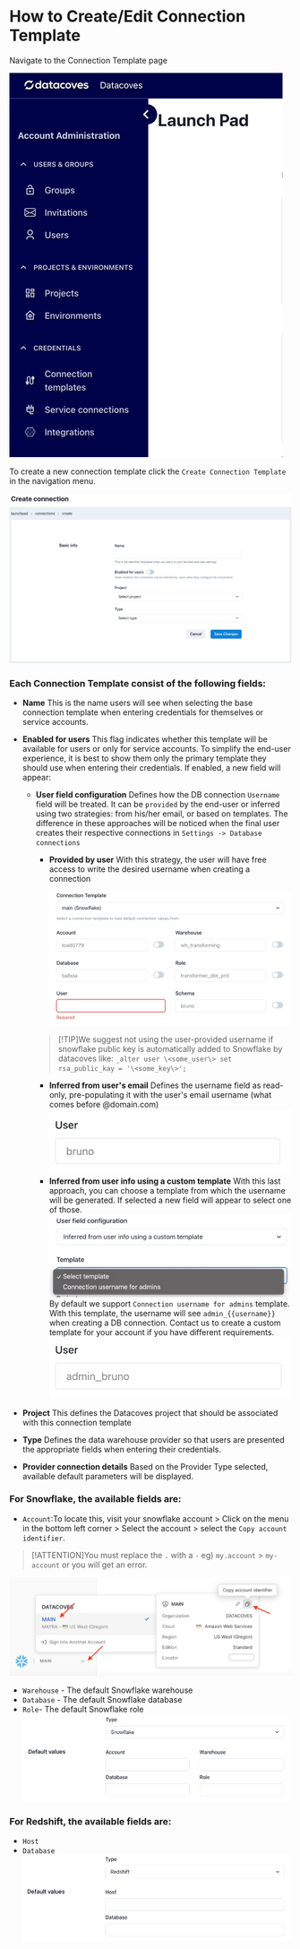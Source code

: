 # How to Create/Edit Connection Template

Navigate to the Connection Template page

![Connection Template](../assets/menu_connection_template.gif)

To create a new connection template click the `Create Connection Template` in the navigation menu.

![Connections Create or Edit Page](../assets/connections_editnew_page.png)

### Each Connection Template consist of the following fields:

- **Name** This is the name users will see when selecting the base connection template when entering credentials for themselves or service accounts.
- **Enabled for users** This flag indicates whether this template will be available for users or only for service accounts. To simplify the end-user experience, it is best to show them only the primary template they should use when entering their credentials. If enabled, a new field will appear:

  - **User field configuration** Defines how the DB connection `Username` field will be treated. It can be `provided` by the end-user or inferred using two strategies: from his/her email, or based on templates.
    The difference in these approaches will be noticed when the final user creates their respective connections in `Settings -> Database connections`

    - **Provided by user** With this strategy, the user will have free access to write the desired username when creating a connection

      ![Provided by user](../assets/connectiontemplates_provided_by_user.png)

    >[!TIP]We suggest not using the user-provided username if snowflake public key is automatically added to Snowflake by datacoves like:
    > `_alter user \<some_user\> set rsa_public_kay = '\<some_key\>';`

    - **Inferred from user's email** Defines the username field as read-only, pre-populating it with the user's email username (what comes before @domain.com)
      ![Inferred from email](../assets/connectiontemplates_inferred_from_email.png)
    - **Inferred from user info using a custom template** With this last approach, you can choose a template from which the username will be generated. If selected a new field will appear to select one of those.
      ![Inferred from template](../assets/connectiontemplates_inferred_from_template.png)
      By default we support `Connection username for admins` template. With this template, the username will see `admin_{{username}}` when creating a DB connection. Contact us to create a custom template for your account if you have different requirements.
      ![Username from template](../assets/connectiontemplates_username_from_template.png)

- **Project** This defines the Datacoves project that should be associated with this connection template
- **Type** Defines the data warehouse provider so that users are presented the appropriate fields when entering their credentials.
- **Provider connection details** Based on the Provider Type selected, available default parameters will be displayed.
  
### For Snowflake, the available fields are: 
  - `Account`:To locate this, visit your snowflake account > Click on the menu in the bottom left corner > Select the account > select the `Copy account identifier`. 
  
>[!ATTENTION]You must replace the `.`  with a `-` eg) `my.account` > `my-account` or you will get an error.

![Snowflake Account Locator](../assets/snowflake_account_locator.png)
  - `Warehouse` - The default Snowflake warehouse
  - `Database` - The default Snowflake database 
  - `Role`- The default Snowflake role
    ![Snowflake Connection Type](../assets/connections_editnew_snowflake.png)

### For Redshift, the available fields are: 
  - `Host`
  - `Database`
    ![Redshift Connection Type](../assets/connections_editnew_redshift.png)
